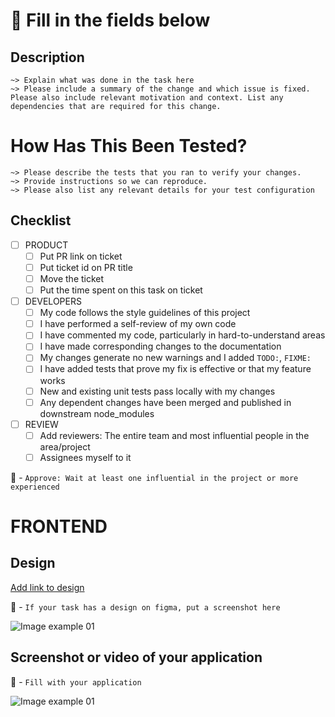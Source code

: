 # 🚨 Fill in the fields below

## Description
```
~> Explain what was done in the task here
~> Please include a summary of the change and which issue is fixed. Please also include relevant motivation and context. List any dependencies that are required for this change.
```

# How Has This Been Tested?

```
~> Please describe the tests that you ran to verify your changes. 
~> Provide instructions so we can reproduce. 
~> Please also list any relevant details for your test configuration
```

## Checklist


- [ ] PRODUCT
  - [ ] Put PR link on ticket
  - [ ] Put ticket id on PR title
  - [ ] Move the ticket
  - [ ] Put the time spent on this task on ticket
- [ ] DEVELOPERS
  - [ ] My code follows the style guidelines of this project
  - [ ] I have performed a self-review of my own code
  - [ ] I have commented my code, particularly in hard-to-understand areas
  - [ ] I have made corresponding changes to the documentation
  - [ ] My changes generate no new warnings and I added `TODO:`, `FIXME:`
  - [ ] I have added tests that prove my fix is effective or that my feature works
  - [ ] New and existing unit tests pass locally with my changes
  - [ ] Any dependent changes have been merged and published in downstream node_modules

- [ ] REVIEW
  - [ ] Add reviewers: The entire team and most influential people in the area/project
  - [ ] Assignees myself to it
 
🚨 - `Approve: Wait at least one influential in the project or more experienced` 
 
# FRONTEND

## Design

[Add link to design](https://example.com)

🚨 - `If your task has a design on figma, put a screenshot here`

![Image example 01](https://picsum.photos/400/200)

## Screenshot or video of your application

🚨 - `Fill with your application`

![Image example 01](https://picsum.photos/200/400)


